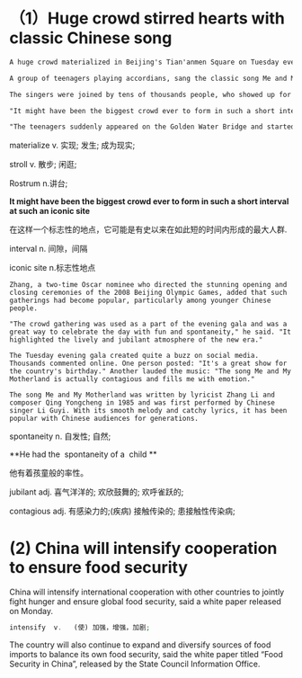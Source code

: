# （1）Huge crowd stirred hearts with classic Chinese song

```markdown
A huge crowd materialized in Beijing's Tian'anmen Square on Tuesday evening to celebrate the 70th anniversary of the founding of the People's Republic of China.

A group of teenagers playing accordians, sang the classic song Me and My Motherland as they strolled past the Golden Water Bridge at the foot of the Tian'anmen Rostrum, which separates the Forbidden City from Chang'an Avenue.

The singers were joined by tens of thousands people, who showed up for the grand gala in Tian'anmen Square. President Xi Jinping and other Chinese leaders and guests lined the Rostrum.

"It might have been the biggest crowd ever to form in such a short interval at such an iconic site," Zhang Yimou, chief director of the gala told Xinhua News Agency.

"The teenagers suddenly appeared on the Golden Water Bridge and started the gathering. People came and sang along with them. All the participants were amateur singers. As more people joined the crowd, it was very touching."
```

materialize   v. 实现; 发生; 成为现实;

stroll              v. 散步; 闲逛;

Rostrum        n.讲台;

**It might have been the biggest crowd ever to form in such a short interval at such an iconic site**

在这样一个标志性的地点，它可能是有史以来在如此短的时间内形成的最大人群.

interval   n. 间隙，间隔

iconic site  n.标志性地点



```
Zhang, a two-time Oscar nominee who directed the stunning opening and closing ceremonies of the 2008 Beijing Olympic Games, added that such gatherings had become popular, particularly among younger Chinese people.

"The crowd gathering was used as a part of the evening gala and was a great way to celebrate the day with fun and spontaneity," he said. "It highlighted the lively and jubilant atmosphere of the new era."

The Tuesday evening gala created quite a buzz on social media. Thousands commented online. One person posted: "It's a great show for the country's birthday." Another lauded the music: "The song Me and My Motherland is actually contagious and fills me with emotion."

The song Me and My Motherland was written by lyricist Zhang Li and composer Qing Yongcheng in 1985 and was first performed by Chinese singer Li Guyi. With its smooth melody and catchy lyrics, it has been popular with Chinese audiences for generations.
```

spontaneity  n. 自发性; 自然; 

**He had the  spontaneity of a  child **

他有着孩童般的率性。



jubilant  adj. 喜气洋洋的; 欢欣鼓舞的; 欢呼雀跃的; 

contagious  adj. 有感染力的;(疾病) 接触传染的; 患接触性传染病; 



# (2) China will intensify cooperation to ensure food security

China will intensify international cooperation with other countries to jointly fight hunger and ensure global food security, said a white paper released on Monday.

```php
intensify  v.	(使) 加强，增强，加剧;
```



The country will also continue to expand and diversify sources of food imports to balance its own food security, said the white paper titled “Food Security in China”, released by the State Council Information Office.







